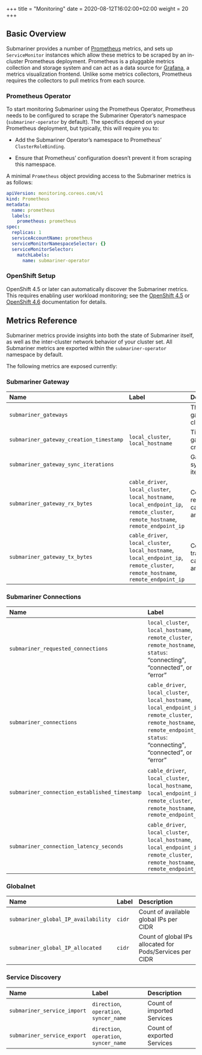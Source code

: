 +++
title = "Monitoring"
date = 2020-08-12T16:02:00+02:00
weight = 20
+++

## Basic Overview

Submariner provides a number of [Prometheus](https://prometheus.io/) metrics, and sets up `ServiceMonitor` instances which allow these
metrics to be scraped by an in-cluster Prometheus deployment. Prometheus is a pluggable metrics collection and storage system and can act as
a data source for [Grafana](https://grafana.com/), a metrics visualization frontend. Unlike some metrics collectors, Prometheus requires the
collectors to pull metrics from each source.

### Prometheus Operator

To start monitoring Submariner using the Prometheus Operator, Prometheus needs to be configured to scrape the Submariner Operator’s
namespace (`submariner-operator` by default). The specifics depend on your Prometheus deployment, but typically, this will require
you to:

* Add the Submariner Operator’s namespace to Prometheus’ `ClusterRoleBinding`.

* Ensure that Prometheus’ configuration doesn’t prevent it from scraping this namespace.

A minimal `Prometheus` object providing access to the Submariner metrics is as follows:

```yaml
apiVersion: monitoring.coreos.com/v1
kind: Prometheus
metadata:
  name: prometheus
  labels:
    prometheus: prometheus
spec:
  replicas: 1
  serviceAccountName: prometheus
  serviceMonitorNamespaceSelector: {}
  serviceMonitorSelector:
    matchLabels:
      name: submariner-operator
```

### OpenShift Setup

OpenShift 4.5 or later can automatically discover the Submariner metrics.
This requires enabling user workload monitoring; see the
[OpenShift 4.5](https://access.redhat.com/documentation/en-us/openshift_container_platform/4.5/html/monitoring/monitoring-your-own-services)
or
[OpenShift 4.6](https://access.redhat.com/documentation/en-us/openshift_container_platform/4.6/html/monitoring/enabling-monitoring-for-user-defined-projects)
documentation for details.

## Metrics Reference

Submariner metrics provide insights into both the state of Submariner itself, as well as the inter-cluster network behavior of your
cluster set. All Submariner metrics are exported within the `submariner-operator` namespace by default.

The following metrics are exposed currently:

### Submariner Gateway
<!-- markdownlint-disable line-length -->
<!-- markdownlint-disable no-trailing-spaces -->
| Name                                          | Label                                                               | Description                       
|:----------------------------------------------|:--------------------------------------------------------------------|:--------------------------------------------------------------|
| `submariner_gateways`                         |                                                                     | The number of gateways in the cluster                         |
| `submariner_gateway_creation_timestamp`       | `local_cluster`, `local_hostname`                                   | Timestamp of gateway creation time                            |
| `submariner_gateway_sync_iterations`          |                                                                     | Gateway synchronization iterations                            |
| `submariner_gateway_rx_bytes`                 | `cable_driver`, `local_cluster`, `local_hostname`, `local_endpoint_ip`, `remote_cluster`, `remote_hostname`, `remote_endpoint_ip`   | Count of bytes received by cable driver and cable
| `submariner_gateway_tx_bytes`                 | `cable_driver`, `local_cluster`, `local_hostname`, `local_endpoint_ip`, `remote_cluster`, `remote_hostname`, `remote_endpoint_ip`   | Count of bytes transmitted by cable driver and cable

### Submariner Connections

| Name                                          | Label                                                               | Description
|:----------------------------------------------|:--------------------------------------------------------------------|:--------------------------------------------------------------|
| `submariner_requested_connections`            | `local_cluster`, `local_hostname`, `remote_cluster`, `remote_hostname`, `status`: “connecting”, “connected”, or “error” | The number of connections by endpoint and status
| `submariner_connections`                      | `cable_driver`, `local_cluster`, `local_hostname`, `local_endpoint_ip`, `remote_cluster`, `remote_hostname`, `remote_endpoint_ip`, `status`: “connecting”, “connected”, or “error” | The number of connections and corresponding status by cable driver and cable
| `submariner_connection_established_timestamp` | `cable_driver`, `local_cluster`, `local_hostname`, `local_endpoint_ip`, `remote_cluster`, `remote_hostname`, `remote_endpoint_ip` | Timestamp of last successful connection established by cable driver and cable
| `submariner_connection_latency_seconds`       | `cable_driver`, `local_cluster`, `local_hostname`, `local_endpoint_ip`, `remote_cluster`, `remote_hostname`, `remote_endpoint_ip` | Connection latency in seconds; last RTT, by cable driver and cable

### Globalnet

| Name                                          | Label                                                               | Description
|:----------------------------------------------|:--------------------------------------------------------------------|:--------------------------------------------------------------|
| `submariner_global_IP_availability`           | `cidr`                                                              | Count of available global IPs per CIDR
| `submariner_global_IP_allocated`              | `cidr`                                                              | Count of global IPs allocated for Pods/Services per CIDR

### Service Discovery

| Name                                          | Label                                                               | Description
|:----------------------------------------------|:--------------------------------------------------------------------|:--------------------------------------------------------------|
| `submariner_service_import`                   | `direction`, `operation`, `syncer_name`                             | Count of imported Services
| `submariner_service_export`                   | `direction`, `operation`, `syncer_name`                             | Count of exported Services
